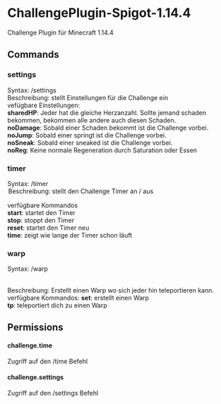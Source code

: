 # ChallengePlugin-Spigot-1.14.4
Challenge Plugin für Minecraft 1.14.4


## Commands
### settings<br />
  Syntax: /settings <setting><br />
  Beschreibung: stellt Einstellungen für die Challenge ein <br />
  vefügbare Einstellungen: <br />
    **sharedHP**: Jeder hat die gleiche Herzanzahl. Sollte jemand schaden bekommen, bekommen alle andere auch diesen Schaden.<br />
    **noDamage**: Sobald einer Schaden bekommt ist die Challenge vorbei.<br />
    **noJump**: Sobald einer springt ist die Challenge vorbei.<br />
    **noSneak**: Sobald einer sneaked ist die Challenge vorbei.<br />
    **noReg**: Keine normale Regeneration durch Saturation oder Essen<br />
  
### timer<br />
  Syntax: /timer <option><br />
  Beschreibung: stellt den Challenge Timer an / aus<br />
  
  verfügbare Kommandos<br />
    **start**: startet den Timer<br />
    **stop**: stoppt den Timer<br />
    **reset**: startet den Timer neu<br />
    **time**: zeigt wie lange der Timer schon läuft

### warp<br />
Syntax: /warp <option> <name>

Beschreibung: Erstellt einen Warp wo sich jeder hin teleportieren kann. <br />
verfügbare Kommandos:
    **set**: erstellt einen Warp <br />
    **tp**: teleportiert dich zu einen Warp <br />    
## Permissions
#### challenge.time
Zugriff auf den /time Befehl<br />
#### challenge.settings
Zugriff auf den /settings Befehl

